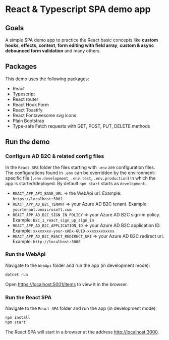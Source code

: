 # React & Typescript SPA demo app

## Goals

A simple SPA demo app to practice the React basic concepts like **custom hooks**, **effects**, **context**, **form editing with field array**, **custom & async debounced form validation** and many others.

## Packages

This demo uses the following packages:

- React
- Typescript
- React router
- React Hook Form
- React Toastify
- React Fontawesome svg icons
- Plain Bootstrap
- Type-safe Fetch requests with GET, POST, PUT, DELETE methods

## Run the demo

### Configure AD B2C & related config files

In the `React SPA` folder the files starting with `.env` are configuration files.
The configurations found in `.env` can be overridden by the environment-specific file (`.env.development`, `.env.test`, `.env.production`) in which the app is started/deployed.
By default `npm start` starts as `development`.

- `REACT_APP_API_BASE_URL` => the WebApi url. Example: `https://localhost:5001`.
- `REACT_APP_AD_B2C_TENANT` => your Azure AD B2C tenant. Example: `yourtenant.onmicrosoft.com`
- `REACT_APP_AD_B2C_SIGN_IN_POLICY` => your Azure AD B2C sign-in policy. Example: `B2C_1_react_sign_up_sign_in`
- `REACT_APP_AD_B2C_APPLICATION_ID` => your Azure AD B2C application ID. Example: `xxxxxxxx-your-xADx-GUID-xxxxxxxxxxxx`
- `REACT_APP_AD_B2C_REACT_REDIRECT_URI` => your Azure AD B2C redirect uri. Example: `http://localhost:3000`

### Run the WebApi

Navigate to the `WebApi` folder and run the app (in development mode):

```cmd
dotnet run
```

Open [https://localhost:5001/items](https://localhost:5001/items) to view it in the browser.

### Run the React SPA

Navigate to the `React SPA` folder and run the app (in development mode):

```cmd
npm install
npm start
```

The React SPA will start in a browser at the address [http://localhost:3000](http://localhost:3000).
